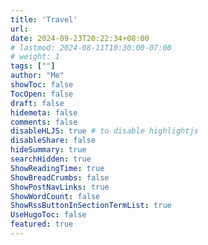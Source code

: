```yaml
---
title: 'Travel'
url: 
date: 2024-09-23T20:22:34+08:00
# lastmod: 2024-08-11T10:30:00-07:00
# weight: 1
tags: [""]
author: "Me"
showToc: false
TocOpen: false
draft: false
hidemeta: false
comments: false
disableHLJS: true # to disable highlightjs
disableShare: false
hideSummary: true
searchHidden: true
ShowReadingTime: true
ShowBreadCrumbs: false
ShowPostNavLinks: true
ShowWordCount: false
ShowRssButtonInSectionTermList: true
UseHugoToc: false
featured: true
---
```

